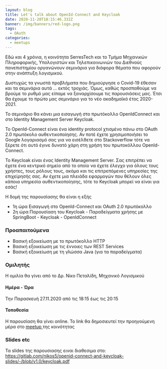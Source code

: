 ```yaml
---
layout: blog
title: Let's talk about OpenId-Connect and Keycloak
date: 2020-11-20T18:15:46.332Z
banner: /img/banners/red-logo.png
tags:
  - OAuth
categories:
  - meetups
---
```

Εδώ και 4 χρόνια, η κοινότητα SerresTech και το Τμήμα Μηχανικών Πληροφορικής, Υπολογιστών και Τηλεπικοινωνιών του Διεθνούς πανεπιστημίου οργανώνουν σεμινάρια για διάφορα θέματα που αφορούν στην ανάπτυξη λογισμικού.

Δυστυχώς τα γνωστά προβλήματα που δημιούργησε ο Covid-19 έθεσαν και τα σεμινάρια αυτά ... εκτός τροχιάς. Όμως, καθώς προσπαθούμε να βρούμε το ρυθμό μας είπαμε να ξαναρχίσουμε τις παρουσιάσεις μας. Έτσι θα έχουμε το πρώτο μας σεμινάριο για το νέο ακαδημαϊκό έτος 2020-2021.

Το σεμινάριο θα κάνει μια εισαγωγή στο πρωτόκολλο OpenIdConnect και στο Identity Management Server Keycloak.

To OpenId-Connect είναι ένα identity protocol χτισμένο πάνω στο OAuth 2.0 πρωτόκολο αυθεντικοποίησης. Αν ποτέ έχετε χρησιμοποιήσει το Google λογαριασμό σας για να εισέλθετε στο Stackoverflow τότε να ξέρετε ότι αυτό έγινε δυνατό χάρη στη χρήση του πρωτοκόλλου OpenId-Connect.

To Keycloak είναι ένας Identity Management Server. Σας επιτρέπει να έχετε ένα κεντρικό σημείο από το οποίο να έχετε έλεγχο για όλους τους χρήστες, τους ρόλους τους, ακόμα και τις επιτρεπόμενες υπηρεσίες της επιχείρησής σας. Αν έχετε μια πλειάδα εφαρμογών που θέλουν όλες κάποια υπηρεσία αυθεντικοποίησης, τότε το Keycloak μπορεί να είναι για εσάς!

Η δομή της παρουσίασης θα είναι η εξής

* 1η ώρα Εισαγωγή στο OpenId-Connect και OAuth 2.0 πρωτόκολλο
* 2η ώρα Παρουσίαση του Keycloak - Παραδείγματα χρήσης με SpringBoot - Keycloak - OpenIdConnect

### Προαπαιτούμενα

* Bασική εξοικείωση με το πρωτόκολλο HTTP
* Bασική εξοικείωση με τις έννοιες των REST Services
* Βασική εξοικείωση με τη γλώσσα Java (για τα παραδείγματα)

### Ομιλητής

Η ομιλία θα γίνει από το Δρ. Νίκο Πεταλίδη, Μηχανικό Λογισμικού

#### Ημέρα - Ώρα

Την Παρασκευή 27.11.2020 από τις 18:15 έως τις 20:15

#### Τοποθεσία

Η παρουσίαση θα γίνει online. Το link θα δημοσιευτεί την προηγούμενη μέρα στο [meetup ](https://www.meetup.com/Serrai-Software-Development-Meetup/events/274715973/)της κοινότητας

### Slides etc

Τα slides της παρουσιασης ειναι διαθεσιμα στο: <https://gitlab.com/nikos5/openid-connect-and-keycloak-slides/-/blob/v1.0/keycloak.pdf>